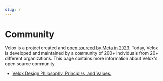 ```yaml
---
slug: /
---
```


# Community

Velox is a project created and 
[open sourced by Meta in 2023](https://engineering.fb.com/2023/03/09/open-source/velox-open-source-execution-engine/). 
Today, Velox is developed and maintained by a community of 200+ individuals from
20+ different organizations. This page contains more information about Velox's
open source community.

* [Velox Design Philosophy, Principles, and Values.](./docs/community/design-philosophy)
